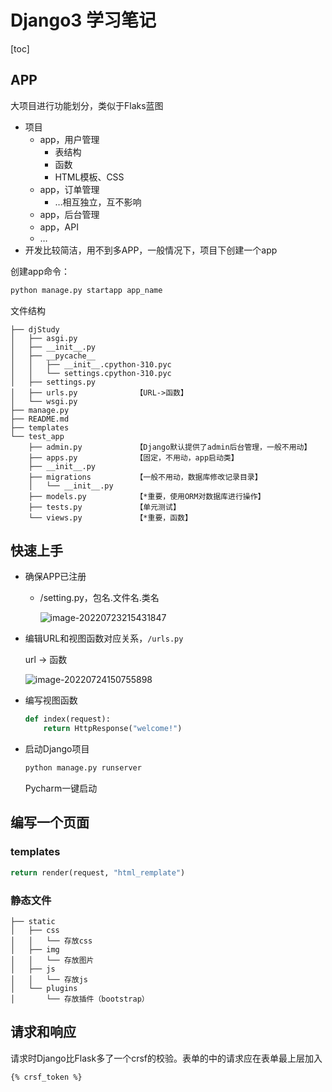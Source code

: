# Django3 学习笔记

[toc]

## APP

大项目进行功能划分，类似于Flaks蓝图

- 项目
  - app，用户管理
    - 表结构
    - 函数
    - HTML模板、CSS
  - app，订单管理
    - …相互独立，互不影响
  - app，后台管理
  - app，API
  - …
- 开发比较简洁，用不到多APP，一般情况下，项目下创建一个app

创建app命令：

```bash
python manage.py startapp app_name
```



文件结构

```
├── djStudy
│   ├── asgi.py
│   ├── __init__.py
│   ├── __pycache__
│   │   ├── __init__.cpython-310.pyc
│   │   └── settings.cpython-310.pyc
│   ├── settings.py
│   ├── urls.py				【URL->函数】
│   └── wsgi.py
├── manage.py
├── README.md
├── templates
└── test_app
    ├── admin.py			【Django默认提供了admin后台管理，一般不用动】
    ├── apps.py				【固定，不用动，app启动类】
    ├── __init__.py
    ├── migrations			【一般不用动，数据库修改记录目录】
    │   └── __init__.py
    ├── models.py			【*重要，使用ORM对数据库进行操作】
    ├── tests.py			【单元测试】
    └── views.py			【*重要，函数】
```

## 快速上手

- 确保APP已注册

  - /setting.py，包名.文件名.类名

    ![image-20220723215431847](https://img.2fanbaby.cn/img/202207232154951.png)

- 编辑URL和视图函数对应关系，`/urls.py`

  url -> 函数

  ![image-20220724150755898](https://img.2fanbaby.cn/img/202207241508995.png)

- 编写视图函数

  ```python
  def index(request):
      return HttpResponse("welcome!")
  ```

- 启动Django项目

  ```bash
  python manage.py runserver
  ```

  Pycharm一键启动

## 编写一个页面

### templates

```python
return render(request, "html_remplate")
```

### 静态文件

```text
├── static
│   ├── css
│   │   └── 存放css
│   ├── img
│   │   └── 存放图片
│   ├── js
│   │   └── 存放js
│   └── plugins
│       └── 存放插件（bootstrap）
```

## 请求和响应

请求时Django比Flask多了一个crsf的校验。表单的中的请求应在表单最上层加入

```django
{% crsf_token %}
```

